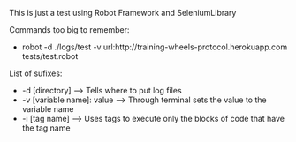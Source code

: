 This is just a test using Robot Framework and SeleniumLibrary

Commands too big to remember:
<ul>
    <li>robot -d ./logs/test -v url:http://training-wheels-protocol.herokuapp.com tests/test.robot</li>
</ul>

List of sufixes:
<ul>
    <li>-d [directory] --> Tells where to put log files</li>
    <li>-v [variable name]: value --> Through terminal sets the value to the variable name</li>
    <li>-i [tag name] --> Uses tags to execute only the blocks of code that have the tag name</li>
</ul>